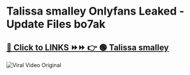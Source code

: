 
 # Talissa smalley Onlyfans Leaked - Update Files bo7ak

## <h2><a href="https://clipsfans.com/Talissa_smalley&ref=git">🔗 Click to LINKS ⏩⏩ 👉 🟢 Talissa smalley </a></h2>

<a href="https://clipsfans.com/Talissa_smalley&ref=git" rel="nofollow" data-target="animated-image.originalLink"><img src="https://i.ibb.co.com/xMMVF88/686577567.gif" alt="Viral Video Original" style="max-width: 100%; display: inline-block;" data-target="animated-image.originalImage"></a>

